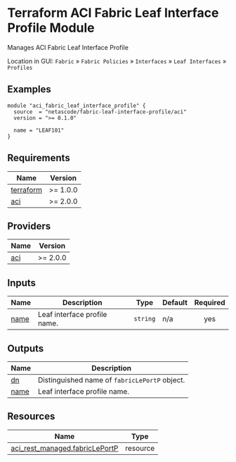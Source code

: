 <!-- BEGIN_TF_DOCS -->
# Terraform ACI Fabric Leaf Interface Profile Module

Manages ACI Fabric Leaf Interface Profile

Location in GUI:
`Fabric` » `Fabric Policies` » `Interfaces` » `Leaf Interfaces` » `Profiles`

## Examples

```hcl
module "aci_fabric_leaf_interface_profile" {
  source  = "netascode/fabric-leaf-interface-profile/aci"
  version = ">= 0.1.0"

  name = "LEAF101"
}
```

## Requirements

| Name | Version |
|------|---------|
| <a name="requirement_terraform"></a> [terraform](#requirement\_terraform) | >= 1.0.0 |
| <a name="requirement_aci"></a> [aci](#requirement\_aci) | >= 2.0.0 |

## Providers

| Name | Version |
|------|---------|
| <a name="provider_aci"></a> [aci](#provider\_aci) | >= 2.0.0 |

## Inputs

| Name | Description | Type | Default | Required |
|------|-------------|------|---------|:--------:|
| <a name="input_name"></a> [name](#input\_name) | Leaf interface profile name. | `string` | n/a | yes |

## Outputs

| Name | Description |
|------|-------------|
| <a name="output_dn"></a> [dn](#output\_dn) | Distinguished name of `fabricLePortP` object. |
| <a name="output_name"></a> [name](#output\_name) | Leaf interface profile name. |

## Resources

| Name | Type |
|------|------|
| [aci_rest_managed.fabricLePortP](https://registry.terraform.io/providers/CiscoDevNet/aci/latest/docs/resources/rest_managed) | resource |
<!-- END_TF_DOCS -->